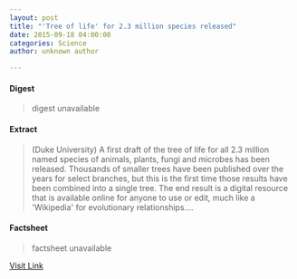 ```yaml
---
layout: post
title: "'Tree of life' for 2.3 million species released"
date: 2015-09-18 04:00:00
categories: Science
author: unknown author

---
```



#### Digest
>digest unavailable

#### Extract
>(Duke University) A first draft of the tree of life for all 2.3 million named species of animals, plants, fungi and microbes has been released. Thousands of smaller trees have been published over the years for select branches, but this is the first time those results have been combined into a single tree. The end result is a digital resource that is available online for anyone to use or edit, much like a 'Wikipedia' for evolutionary relationships....

#### Factsheet
>factsheet unavailable

[Visit Link](http://www.eurekalert.org/pub_releases/2015-09/du-ol091815.php)


